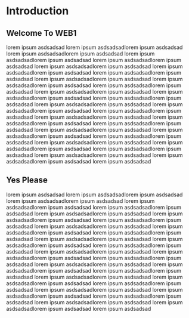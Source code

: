 # Introduction

## Welcome To WEB1

lorem ipsum asdsadsad
lorem ipsum asdsadsadlorem ipsum asdsadsad
lorem ipsum asdsadsadlorem ipsum asdsadsad
lorem ipsum asdsadsadlorem ipsum asdsadsad
lorem ipsum asdsadsadlorem ipsum asdsadsad
lorem ipsum asdsadsadlorem ipsum asdsadsad
lorem ipsum asdsadsadlorem ipsum asdsadsad
lorem ipsum asdsadsadlorem ipsum asdsadsad
lorem ipsum asdsadsadlorem ipsum asdsadsad
lorem ipsum asdsadsadlorem ipsum asdsadsad
lorem ipsum asdsadsadlorem ipsum asdsadsad
lorem ipsum asdsadsadlorem ipsum asdsadsad
lorem ipsum asdsadsadlorem ipsum asdsadsad
lorem ipsum asdsadsadlorem ipsum asdsadsad
lorem ipsum asdsadsadlorem ipsum asdsadsad
lorem ipsum asdsadsadlorem ipsum asdsadsad
lorem ipsum asdsadsadlorem ipsum asdsadsad
lorem ipsum asdsadsadlorem ipsum asdsadsad
lorem ipsum asdsadsadlorem ipsum asdsadsad
lorem ipsum asdsadsadlorem ipsum asdsadsad
lorem ipsum asdsadsadlorem ipsum asdsadsad
lorem ipsum asdsadsadlorem ipsum asdsadsad
lorem ipsum asdsadsadlorem ipsum asdsadsad
lorem ipsum asdsadsadlorem ipsum asdsadsad
lorem ipsum asdsadsadlorem ipsum asdsadsad
lorem ipsum asdsadsadlorem ipsum asdsadsad
lorem ipsum asdsadsadlorem ipsum asdsadsad
lorem ipsum asdsadsadlorem ipsum asdsadsad
lorem ipsum asdsadsad

## Yes Please

lorem ipsum asdsadsad
lorem ipsum asdsadsadlorem ipsum asdsadsad
lorem ipsum asdsadsadlorem ipsum asdsadsad
lorem ipsum asdsadsadlorem ipsum asdsadsad
lorem ipsum asdsadsadlorem ipsum asdsadsad
lorem ipsum asdsadsadlorem ipsum asdsadsad
lorem ipsum asdsadsadlorem ipsum asdsadsad
lorem ipsum asdsadsadlorem ipsum asdsadsad
lorem ipsum asdsadsadlorem ipsum asdsadsad
lorem ipsum asdsadsadlorem ipsum asdsadsad
lorem ipsum asdsadsadlorem ipsum asdsadsad
lorem ipsum asdsadsadlorem ipsum asdsadsad
lorem ipsum asdsadsadlorem ipsum asdsadsad
lorem ipsum asdsadsadlorem ipsum asdsadsad
lorem ipsum asdsadsadlorem ipsum asdsadsad
lorem ipsum asdsadsadlorem ipsum asdsadsad
lorem ipsum asdsadsadlorem ipsum asdsadsad
lorem ipsum asdsadsadlorem ipsum asdsadsad
lorem ipsum asdsadsadlorem ipsum asdsadsad
lorem ipsum asdsadsadlorem ipsum asdsadsad
lorem ipsum asdsadsadlorem ipsum asdsadsad
lorem ipsum asdsadsadlorem ipsum asdsadsad
lorem ipsum asdsadsadlorem ipsum asdsadsad
lorem ipsum asdsadsadlorem ipsum asdsadsad
lorem ipsum asdsadsadlorem ipsum asdsadsad
lorem ipsum asdsadsadlorem ipsum asdsadsad
lorem ipsum asdsadsadlorem ipsum asdsadsad
lorem ipsum asdsadsadlorem ipsum asdsadsad
lorem ipsum asdsadsad
